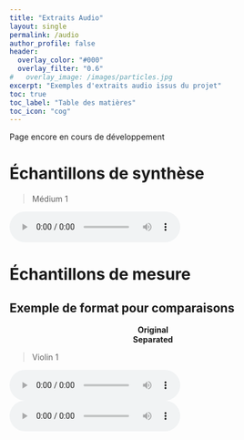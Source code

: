 ```yaml
---
title: "Extraits Audio"
layout: single
permalink: /audio
author_profile: false
header:
  overlay_color: "#000"
  overlay_filter: "0.6"
#   overlay_image: /images/particles.jpg
excerpt: "Exemples d'extraits audio issus du projet"
toc: true
toc_label: "Table des matières"
toc_icon: "cog"
---
```


Page encore en cours de développement

# Échantillons de synthèse


> Médium 1

<html>
<audio controls>
  <source src="/audio/medium_1.wav">
</audio>
</html>

# Échantillons de mesure





## Exemple de format pour comparaisons

<html>

<div id="container">
  <div id="left-column">
    <!-- content for the left column goes here -->
    <center>
    <strong> Original </strong>
    </center>
  </div>
  <div id="right-column">
    <!-- content for the right column goes here -->
    <center>
    <strong> Separated </strong>
    </center>
  </div>
</div>

</html>

> Violin 1

<html>

<div id="container">
  <div id="left-column">
    <!-- content for the left column goes here -->
    <audio controls>
      <source src="/audio/Violin1ScaleViolin1.wav">
    </audio>
  </div>
  <div id="right-column">
    <!-- content for the right column goes here -->
    <audio controls>
  <source src="/audio/Violin1ScaleViolin1.wav">
    </audio>
  </div>
</div>

</html>

